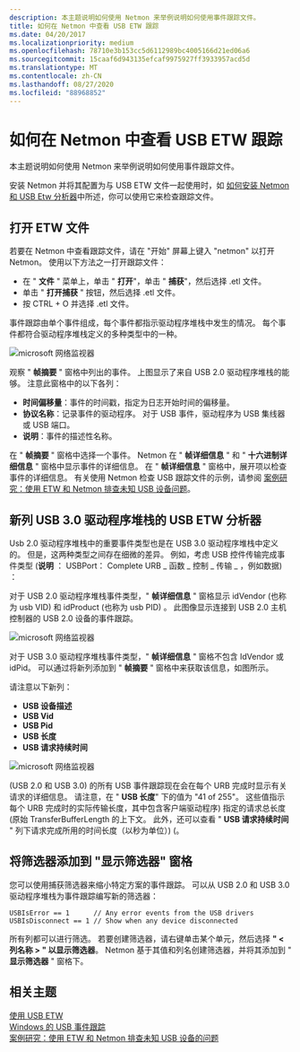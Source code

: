 ```yaml
---
description: 本主题说明如何使用 Netmon 来举例说明如何使用事件跟踪文件。
title: 如何在 Netmon 中查看 USB ETW 跟踪
ms.date: 04/20/2017
ms.localizationpriority: medium
ms.openlocfilehash: 78710e3b153cc5d6112989bc4005166d21ed06a6
ms.sourcegitcommit: 15caaf6d943135efcaf9975927ff3933957acd5d
ms.translationtype: MT
ms.contentlocale: zh-CN
ms.lasthandoff: 08/27/2020
ms.locfileid: "88968852"
---
```

# <a name="how-to-view-a-usb-etw-trace-in-netmon"></a>如何在 Netmon 中查看 USB ETW 跟踪

本主题说明如何使用 Netmon 来举例说明如何使用事件跟踪文件。

安装 Netmon 并将其配置为与 USB ETW 文件一起使用时，如 [如何安装 Netmon 和 USB Etw 分析器](how-to-install-netmon-and-the-netmon-usb-parser.md)中所述，你可以使用它来检查跟踪文件。

## <a name="opening-an-etw-file"></a>打开 ETW 文件

若要在 Netmon 中查看跟踪文件，请在 "开始" 屏幕上键入 "netmon" 以打开 Netmon。 使用以下方法之一打开跟踪文件：

* 在 " **文件** " 菜单上，单击 " **打开**"，单击 " **捕获**"，然后选择 .etl 文件。
* 单击 " **打开捕获** " 按钮，然后选择 .etl 文件。
* 按 CTRL + O 并选择 .etl 文件。

事件跟踪由单个事件组成，每个事件都指示驱动程序堆栈中发生的情况。 每个事件都符合驱动程序堆栈定义的多种类型中的一种。

![microsoft 网络监视器](images/netmon-ui-intro.png)

观察 " **帧摘要** " 窗格中列出的事件。 上图显示了来自 USB 2.0 驱动程序堆栈的能够。 注意此窗格中的以下各列：

* **时间偏移量**：事件的时间戳，指定为日志开始时间的偏移量。
* **协议名称**：记录事件的驱动程序。 对于 USB 事件，驱动程序为 USB 集线器或 USB 端口。
* **说明**：事件的描述性名称。

在 " **帧摘要** " 窗格中选择一个事件。 Netmon 在 " **帧详细信息** " 和 " **十六进制详细信息** " 窗格中显示事件的详细信息。 在 " **帧详细信息** " 窗格中，展开项以检查事件的详细信息。
有关使用 Netmon 检查 USB 跟踪文件的示例，请参阅 [案例研究：使用 ETW 和 Netmon 排查未知 USB 设备问题](case-study--troubleshooting-an-unknown-usb-device-by-using-etw-and-netmon.md)。

## <a name="new-columns-the-usb-etw-parser-for-usb-30-driver-stack"></a>新列 USB 3.0 驱动程序堆栈的 USB ETW 分析器

Usb 2.0 驱动程序堆栈中的重要事件类型也是在 USB 3.0 驱动程序堆栈中定义的。 但是，这两种类型之间存在细微的差异。 例如，考虑 USB 控件传输完成事件类型 (**说明** ： USBPort： Complete URB \_ 函数 \_ 控制 \_ 传输 \_ ，例如数据) ：

对于 USB 2.0 驱动程序堆栈事件类型，" **帧详细信息** " 窗格显示 idVendor (也称为 usb VID) 和 idProduct (也称为 usb PID) 。 此图像显示连接到 USB 2.0 主机控制器的 USB 2.0 设备的事件跟踪。

![microsoft 网络监视器](images/vid-pid-usb2-0.png)

对于 USB 3.0 驱动程序堆栈事件类型，" **帧详细信息** " 窗格不包含 IdVendor 或 idPid。 可以通过将新列添加到 " **帧摘要** " 窗格中来获取该信息，如图所示。

请注意以下新列：

* **USB 设备描述**
* **USB Vid**
* **USB Pid**
* **USB 长度**
* **USB 请求持续时间**

![microsoft 网络监视器](images/usb-3-netmon.png)

 (USB 2.0 和 USB 3.0) 的所有 USB 事件跟踪现在会在每个 URB 完成时显示有关请求的详细信息。 请注意，在 " **USB 长度**" 下的值为 "41 of 255"。 这些值指示每个 URB 完成时的实际传输长度，其中包含客户端驱动程序) 指定的请求总长度 (原始 TransferBufferLength 的上下文。 此外，还可以查看 " **USB 请求持续时间** " 列下请求完成所用的时间长度（以秒为单位）)  (。

## <a name="adding-filters-to-the-display-filter-pane"></a>将筛选器添加到 "显示筛选器" 窗格

您可以使用捕获筛选器来缩小特定方案的事件跟踪。 可以从 USB 2.0 和 USB 3.0 驱动程序堆栈为事件跟踪编写新的筛选器：

```syntax
USBIsError == 1      // Any error events from the USB drivers
USBIsDisconnect == 1 // Show when any device disconnected
```

所有列都可以进行筛选。 若要创建筛选器，请右键单击某个单元，然后选择 **" &lt; 列名称 &gt; " 以显示筛选器**。 Netmon 基于其值和列名创建筛选器，并将其添加到 " **显示筛选器** " 窗格下。

## <a name="related-topics"></a>相关主题

[使用 USB ETW](using-usb-etw.md)  
[Windows 的 USB 事件跟踪](usb-event-tracing-for-windows.md)  
[案例研究：使用 ETW 和 Netmon 排查未知 USB 设备的问题](case-study--troubleshooting-an-unknown-usb-device-by-using-etw-and-netmon.md)  
